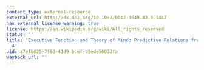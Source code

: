 ```yaml
---
content_type: external-resource
external_url: http://dx.doi.org/10.1037/0012-1649.43.6.1447
has_external_license_warning: true
license: https://en.wikipedia.org/wiki/All_rights_reserved
status: ''
title: 'Executive Function and Theory of Mind: Predictive Relations from Ages 2 to
  4'
uid: a7efb825-7f60-41d9-bcef-b5ede56032fa
wayback_url: ''
---
```

